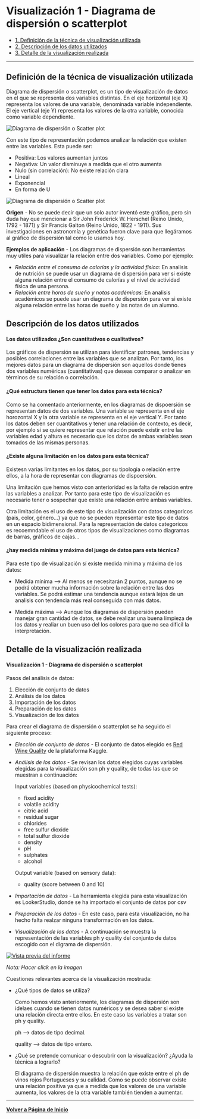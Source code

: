 # Visualización 1 - Diagrama de dispersión o scatterplot


- [1. Definición de la técnica de visualización utilizada](#Definición-de-la-técnica-de-visualizacion)
- [2. Descripción de los datos utilizados](#Descripción-de-los-datos-utilizados)
- [3. Detalle de la visualización realizada](#Detalle-de-la-visualización-realizada)

---

## Definición de la técnica de visualización utilizada
Diagrama de dispersión o scatterplot, es un tipo de visualización de datos en el que se representa dos variables distintas. En el eje horizontal (eje X) representa los valores de una variable, denominada variable independiente. El eje vertical (eje Y) representa los valores de la otra variable, conocida como variable dependiente.

![Diagrama de dispersión o Scatter plot](../../docs/assets/images/DispersionEjemplo.JPG)

Con este tipo de representación podemos analizar la relación que existen entre las variables. Esta puede ser:
- Positiva: Los valores aumentan juntos
- Negativa: Un valor disminuye a medida que el otro aumenta
- Nulo (sin correlación): No existe relación clara
- Lineal
- Exponencial
- En forma de U

![Diagrama de dispersión o Scatter plot](../../docs/assets/images/dispersionTendencias.JPG)

**Origen** - No se puede decir que un solo autor inventó este gráfico, pero sin duda hay que mencionar a Sir John Frederick W. Herschel (Reino Unido, 1792 - 1871) y Sir Francis Galton (Reino Unido, 1822 - 1911). Sus investigaciones en astronomía y genética fueron clave para que llegáramos al gráfico de dispersión tal como lo usamos hoy.

**Ejemplos de aplicación** - Los diagramas de dispersión son herramientas muy utiles para visualizar la relación entre dos variables. Como por ejemplo:
- *Relación entre el consumo de calorías y la actividad física:* En analisis de nutrición se puede usar un diagrama de dispersión para ver si existe alguna relación entre el consumo de calorías y el nivel de actividad física de una persona.
- *Relación entre horas de sueño y notas académicas:* En analisis académicos se puede usar un diagrama de dispersión para ver si existe alguna relación entre las horas de sueño y las notas de un alumno.

## Descripción de los datos utilizados
#### Los datos utilizados ¿Son cuantitativos o cualitativos?

Los gráficos de dispersión se utilizan para identificar patrones, tendencias y posibles correlaciones entre las variables que se analizan. Por tanto, los mejores datos para un diagrama de dispersión son aquellos donde tienes dos variables numéricas (cuantitativas) que deseas comparar o analizar en términos de su relación o correlación.

#### ¿Qué estructura tienen que tener los datos para esta técnica?

Como se ha comentado anteriormente, en los diagramas de dispoersión se representan datos de dos variables. Una variable se representa en el eje horozontal X y la otra variable se representa en el eje vertical Y. Por tanto los datos deben ser cuantitativos y tener una relación de contexto, es decir, por ejemplo si se quiere representar que relación puede existir entre las variables edad y altura es necesario que los datos de ambas variables sean tomados de las mismas personas.

#### ¿Existe alguna limitación en los datos para esta técnica? 
Existesn varias limitantes en los datos, por su tipologia o relación entre ellos, a la hora de representar con diagramas de dispoersión. 

Una limitación que hemos visto con anterioridad es la falta de relación entre las variables a analizar. Por tanto para este tipo de visualización es necesario tener o sospechar que existe una relación entre ambas variables.

Otra limitación es el uso de este tipo de visualización con datos categoricos (pais, color, género...) ya que no se pueden representar este tipo de datos en un espacio bidimensional. Para la representación de datos categoricos es recoemndable el uso de otros tipos de visualizaciones como diagramas de barras, gráficos de cajas...

#### ¿hay medida mínima y máxima del juego de datos para esta técnica?

Para este tipo de visualización sí existe medida mínima y máxima de los datos:
- Medida mínima --> Al menos se necesitarán 2 puntos, aunque no se podrá obtener mucha información sobre la relación entre las dos variables. Se podrá estimar una tendencia aunque estará lejos de un analisis con tendencia más real conseguida con más datos.
  
- Medida máxima --> Aunque los diagramas de dispersión pueden manejar gran cantidad de datos, se debe realizar una buena limpieza de los datos y realiar un buen uso del los colores para que no sea dificil la interpretación.

## Detalle de la visualización realizada
#### Visualización 1 - Diagrama de dispersión o scatterplot

Pasos del análisis de datos:

1. Elección de conjunto de datos
2. Análisis de los datos
3. Importación de los datos
4. Preparación de los datos
5. Visualización de los datos

Para crear el diagrama de dispersión o scatterplot se ha seguido el siguiente proceso:

- *Elección de conjunto de datos* - El conjunto de datos elegido es [Red Wine Quality](https://www.kaggle.com/datasets/uciml/red-wine-quality-cortez-et-al-2009) de la plataforma Kaggle.
- *Análisis de los datos* - Se revisan los datos elegidos cuyas variables elegidas para la visualización son ph y quality, de todas las que se muestran a continuación:
  
   Input variables (based on physicochemical tests):
    - fixed acidity
    - volatile acidity
    - citric acid
    - residual sugar
    - chlorides
    - free sulfur dioxide
    - total sulfur dioxide
    - density
    - pH
    - sulphates
    - alcohol
      
  Output variable (based on sensory data):
    - quality (score between 0 and 10)
      
- *Importación de datos* - La herramienta elegida para esta visualización es LookerStudio, donde se ha importado el conjunto de datos por csv
- *Preparación de los datos* - En este caso, para esta visualización, no ha hecho falta realzar ninguna transformación en los datos.
- *Visualización de los datos* - A continuación se muestra la representación de las variables ph y quality del conjunto de datos escogido con el digrama de dispersión.

  
[![Vista previa del informe](../../docs/assets/images/Visualizacion_dispersion.JPG)](https://lookerstudio.google.com/reporting/1d9fc4ae-ae8b-410b-ac2d-b1471f3023ab)



*Nota: Hacer click en la imagen*


Cuestiones relevantes acerca de la visualización mostrada:
- ¿Qué tipos de datos se utiliza?

  Como hemos visto anteriormente, los diagramas de dispersión son idelaes cuando se tienen datos numéricos y se desea saber si existe una relación directa entre ellos. En este caso las variables a tratar son ph y quality.

  ph --> datos de tipo decimal.

  quality --> datos de tipo entero.
  
- ¿Qué se pretende comunicar o descubrir con la visualización? ¿Ayuda la técnica a lograrlo?

  El diagrama de dispersión muestra la relación que existe entre el ph de vinos rojos Portugueses y su calidad. Como se puede observar existe una relación positiva ya que a medida que los valores de una variable aumenta, los valores de la otra variable también tienden a aumentar.
  
---

**[Volver a Página de Inicio](../index.md)**

